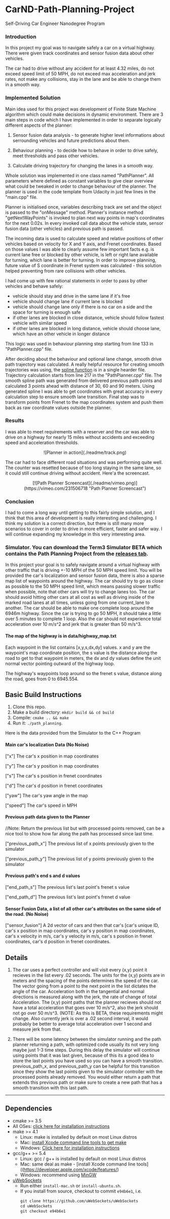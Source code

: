 # CarND-Path-Planning-Project
Self-Driving Car Engineer Nanodegree Program

### Introduction

In this project my goal was to navigate safely a car on a virtual highway. There were given track coordinates and sensor fusion data about other vehicles. 

The car had to drive without any accident for at least 4.32 miles, do not exceed speed limit of 50 MPH, do not exceed max acceleration and jerk rates, not make any collisions, stay in the lane and be able to change them in a smooth way.

### Implemented Solution

Main idea used for this project was development of Finite State Machine algorithm which could make decisions in dynamic environment. There are 3 main steps in code which I have implemented in order to separate logically different aspects of the planner:

1. Sensor fusion data analysis - to generate higher level informations about serrounding vehicles and future predictions about them.

2. Behaviour planning - to decide how to behave in order to drive safely, meet thresholds and pass other vehicles.

3. Calculate driving trajectory for changing the lanes in a smooth way.

Whole solution was implemented in one class named "PathPlanner". All parameters where defined as constant variables to give clear overview what could be tweaked in order to change behaviour of the planner. The planner is used in the code template from Udacity in just few lines in the "main.cpp" file.

Planner is initialised once, variables describing track are set and the object is passed to the "onMessage" method. Planner's instance method "getNextWayPoints" is invoked to plan next way points in map's coordinates for the next 0.02s. In every invoked call data about the vehicle state, sensor fusion data (other vehicles) and previous path is passed.

The incoming data is used to calculate speed and relative positions of other vehicles based on velocity for X and Y axis, and Frenet coordinates. Based on those values I was able to clearly assume few important facts e.g. is current lane free or blocked by other vehicle, is left or right lane available for turning, which lane is better for turning. In order to improve planning, future value of S coordinate in Frenet system was calculated - this solution helped preventing from rare collisions with other vehicles.

I had come up with few rational statements in order to pass by other vehicles and behave safely:

- vehicle should stay and drive in the same lane if it's free
- vehicle should change lane if current lane is blocked
- vehicle should change lane only if there is no car on a side and the space for turning is enough safe
- if other lanes are blocked in close distance, vehicle should follow fastest vehicle with similar speed
- if other lanes are blocked in long distance, vehicle should choose lane, which have an other vehicle in longer distance

This logic was used in behaviour planning step starting from line 133 in "PathPlanner.cpp" file.

After deciding about the behaviour and optional lane change, smooth drive path trajectory was calculated. A really helpful resource for creating smooth trajectories was using, the [spline function](http://kluge.in-chemnitz.de/opensource/spline/) is in a single hearder file. Trajectory calculation starts from line 217 in the "PathPlanner.cpp" file. The smooth spline path was generated from delivered previous path points and calculated 3 points ahead with distance of 30, 60 and 90 meters. Using generated spline I was able to get coordinates with great accuracy in every calculation step to ensure smooth lane transition. Final step was to transform points from Frenet to the map coordinates system and push them back as raw coordinate values outside the planner.

### Results

I was able to meet requirements with a reserver and the car was able to drive on a highway for nearly 15 miles without accidents and exceeding speed and acceleration thresholds. 

<center>![Planner in action](./readme/track.png)</center>

The car had to face different road situations and was performing quite well. The counter was resetted because of too long staying in the same lane, so it could still continue driving without accident. Here'a the screencast.

<center>[![Path Planner Screencast](./readme/vimeo.png)](https://vimeo.com/231506718 "Path Planner Screencast")</center>

### Conclusion

I had to come a long way until getting to this fairly simple solution, and I think that this area of development is really interesting and challenging. I think my solution is a correct direction, but there is still many more scenarios to cover in order to drive in more efficient, faster and safer way. I will continue expanding my knowledge in this very interesting area.
   
### Simulator. You can download the Term3 Simulator BETA which contains the Path Planning Project from the [releases tab](https://github.com/udacity/self-driving-car-sim/releases).

In this project your goal is to safely navigate around a virtual highway with other traffic that is driving +-10 MPH of the 50 MPH speed limit. You will be provided the car's localization and sensor fusion data, there is also a sparse map list of waypoints around the highway. The car should try to go as close as possible to the 50 MPH speed limit, which means passing slower traffic when possible, note that other cars will try to change lanes too. The car should avoid hitting other cars at all cost as well as driving inside of the marked road lanes at all times, unless going from one current_lane to another. The car should be able to make one complete loop around the 6946m highway. Since the car is trying to go 50 MPH, it should take a little over 5 minutes to complete 1 loop. Also the car should not experience total acceleration over 10 m/s^2 and jerk that is greater than 50 m/s^3.

#### The map of the highway is in data/highway_map.txt
Each waypoint in the list contains  [x,y,s,dx,dy] values. x and y are the waypoint's map coordinate position, the s value is the distance along the road to get to that waypoint in meters, the dx and dy values define the unit normal vector pointing outward of the highway loop.

The highway's waypoints loop around so the frenet s value, distance along the road, goes from 0 to 6945.554.

## Basic Build Instructions

1. Clone this repo.
2. Make a build directory: `mkdir build && cd build`
3. Compile: `cmake .. && make`
4. Run it: `./path_planning`.

Here is the data provided from the Simulator to the C++ Program

#### Main car's localization Data (No Noise)

["x"] The car's x position in map coordinates

["y"] The car's y position in map coordinates

["s"] The car's s position in frenet coordinates

["d"] The car's d position in frenet coordinates

["yaw"] The car's yaw angle in the map

["speed"] The car's speed in MPH

#### Previous path data given to the Planner

//Note: Return the previous list but with processed points removed, can be a nice tool to show how far along
the path has processed since last time. 

["previous_path_x"] The previous list of x points previously given to the simulator

["previous_path_y"] The previous list of y points previously given to the simulator

#### Previous path's end s and d values 

["end_path_s"] The previous list's last point's frenet s value

["end_path_d"] The previous list's last point's frenet d value

#### Sensor Fusion Data, a list of all other car's attributes on the same side of the road. (No Noise)

["sensor_fusion"] A 2d vector of cars and then that car's [car's unique ID, car's x position in map coordinates, car's y position in map coordinates, car's x velocity in m/s, car's y velocity in m/s, car's s position in frenet coordinates, car's d position in frenet coordinates. 

## Details

1. The car uses a perfect controller and will visit every (x,y) point it recieves in the list every .02 seconds. The units for the (x,y) points are in meters and the spacing of the points determines the speed of the car. The vector going from a point to the next point in the list dictates the angle of the car. Acceleration both in the tangential and normal directions is measured along with the jerk, the rate of change of total Acceleration. The (x,y) point paths that the planner recieves should not have a total acceleration that goes over 10 m/s^2, also the jerk should not go over 50 m/s^3. (NOTE: As this is BETA, these requirements might change. Also currently jerk is over a .02 second interval, it would probably be better to average total acceleration over 1 second and measure jerk from that.

2. There will be some latency between the simulator running and the path planner returning a path, with optimized code usually its not very long maybe just 1-3 time steps. During this delay the simulator will continue using points that it was last given, because of this its a good idea to store the last points you have used so you can have a smooth transition. previous_path_x, and previous_path_y can be helpful for this transition since they show the last points given to the simulator controller with the processed points already removed. You would either return a path that extends this previous path or make sure to create a new path that has a smooth transition with this last path.

---

## Dependencies

* cmake >= 3.5
 * All OSes: [click here for installation instructions](https://cmake.org/install/)
* make >= 4.1
  * Linux: make is installed by default on most Linux distros
  * Mac: [install Xcode command line tools to get make](https://developer.apple.com/xcode/features/)
  * Windows: [Click here for installation instructions](http://gnuwin32.sourceforge.net/packages/make.htm)
* gcc/g++ >= 5.4
  * Linux: gcc / g++ is installed by default on most Linux distros
  * Mac: same deal as make - [install Xcode command line tools]((https://developer.apple.com/xcode/features/)
  * Windows: recommend using [MinGW](http://www.mingw.org/)
* [uWebSockets](https://github.com/uWebSockets/uWebSockets)
  * Run either `install-mac.sh` or `install-ubuntu.sh`.
  * If you install from source, checkout to commit `e94b6e1`, i.e.
    ```
    git clone https://github.com/uWebSockets/uWebSockets 
    cd uWebSockets
    git checkout e94b6e1
    ```